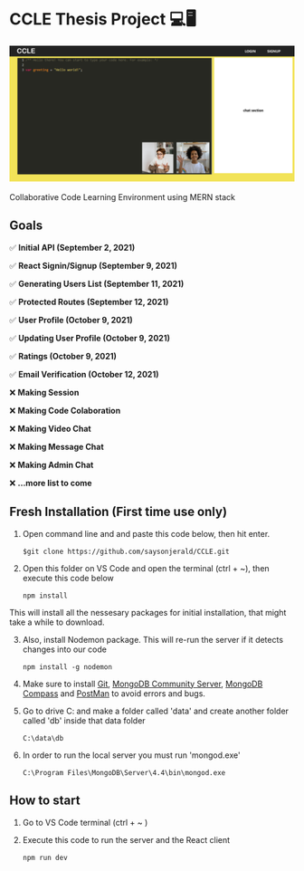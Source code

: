 # CCLE Thesis Project 💻🖥

![CCLE Thumbnail](/thumbnail.png)

Collaborative Code Learning Environment using MERN stack

## Goals

✅ **Initial API (September 2, 2021)**

✅ **React Signin/Signup (September 9, 2021)**

✅ **Generating Users List (September 11, 2021)**

✅ **Protected Routes (September 12, 2021)**

✅ **User Profile (October 9, 2021)**

✅ **Updating User Profile  (October 9, 2021)**

✅ **Ratings  (October 9, 2021)**

✅ **Email Verification (October 12, 2021)**

❌ **Making Session**

❌ **Making Code Colaboration**

❌ **Making Video Chat**

❌ **Making Message Chat**

❌ **Making Admin Chat**

❌ **...more list to come**

## Fresh Installation (First time use only)

1. Open command line and and paste this code below, then hit enter.

    ````console 
    $git clone https://github.com/saysonjerald/CCLE.git 
    ````

2. Open this folder on VS Code and open the terminal (ctrl + ~), then execute this code below
    ````console 
    npm install
    ````
This will install all the nessesary packages for initial installation, that might take a while to download.

3. Also, install Nodemon package. This will re-run the server if it detects changes into our code
    ````console 
    npm install -g nodemon
    ````

4. Make sure to install [Git](https://git-scm.com/downloads), [MongoDB Community Server](https://www.mongodb.com/try/download/community), [MongoDB Compass](https://www.mongodb.com/products/compass) and [PostMan](https://www.postman.com/downloads/) to avoid errors and bugs.

5. Go to drive C: and make a folder called 'data' and create another folder called 'db' inside that data folder
    ````console 
    C:\data\db
    ````
    
6. In order to run the local server you must run 'mongod.exe'
    ````console 
    C:\Program Files\MongoDB\Server\4.4\bin\mongod.exe
    ````

## How to start
1. Go to VS Code terminal (ctrl + ~ )

2. Execute this code to run the server and the React client
    ````console 
    npm run dev
    ````